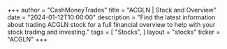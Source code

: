 +++
author = "CashMoneyTrades"
title = "ACGLN | Stock and Overview"
date = "2024-01-12T10:00:00"
description = "Find the latest information about trading ACGLN stock for a full financial overview to help with your stock trading and investing."
tags = [
"Stocks",
]
layout = "stocks"
ticker = "ACGLN"
+++
        


    
        